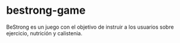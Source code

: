 # bestrong-game
BeStrong es un juego con el objetivo de instruir a los usuarios sobre ejercicio, nutrición y calistenia.
